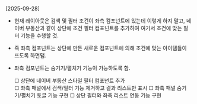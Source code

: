[2025-09-28]

- 현재 레이아웃은 검색 및 필터 조건이 좌측 컴포넌트에 있는데 이렇게 하지 말고, 네이버 부동산과 같이 상단에 조건 필터 컴포넌트를 추가하여 여기서 조건에 맞는 필터 기능을 수행할 것.
- 즉 좌측 컴포넌트는 상단에 만든 새로운 컴포넌트에 의해 조건에 맞는 아이템들이 뜨도록 하면됌.
- 좌측 컴포넌트는 숨기기/펼치기 기능이 가능하도록 함.

  ☐ 상단에 네이버 부동산 스타일 필터 컴포넌트 추가          
  ☐ 좌측 패널에서 검색/필터 기능 제거하고 결과 리스트만 표시
  ☐ 좌측 패널 숨기기/펼치기 토글 기능 구현
  ☐ 상단 필터와 좌측 리스트 연동 기능 구현